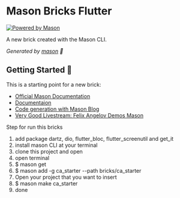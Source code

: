 # Mason Bricks Flutter

[![Powered by Mason](https://img.shields.io/endpoint?url=https%3A%2F%2Ftinyurl.com%2Fmason-badge)](https://github.com/felangel/mason)

A new brick created with the Mason CLI.

_Generated by [mason][1] 🧱_

## Getting Started 🚀

This is a starting point for a new brick:

- [Official Mason Documentation][2]
- [Documentaion][5]
- [Code generation with Mason Blog][3]
- [Very Good Livestream: Felix Angelov Demos Mason][4]


Step for run this bricks
1. add package dartz, dio, flutter_bloc, flutter_screenutil and get_it
2. install mason CLI at your terminal
3. clone this project and open
4. open terminal
5. $ mason get
6. $ mason add -g ca_starter --path bricks/ca_starter
7. Open your project that you want to insert
8. $ mason make ca_starter
9. done

[1]: https://github.com/felangel/mason
[2]: https://github.com/felangel/mason/tree/master/packages/mason_cli#readme
[3]: https://verygood.ventures/blog/code-generation-with-mason
[4]: https://youtu.be/G4PTjA6tpTU
[5]: https://docs.brickhub.dev/
